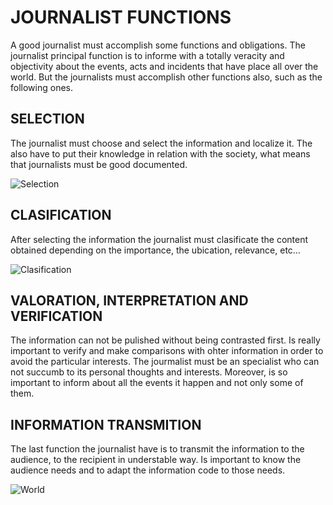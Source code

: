  
 # **JOURNALIST FUNCTIONS**

A good journalist must accomplish some functions and obligations. The journalist principal function is to informe with a totally veracity and objectivity about the events, acts and incidents that have place all over the world. But the journalists must accomplish other functions also, such as the following ones. 

## SELECTION

The journalist must choose and select the information and localize it. The also have to put their knowledge in relation with the society, what means that journalists must be good documented. 

![Selection](https://acrisure.com/wp-content/uploads/2016/05/Information-security-officers-and-risk-managers-can-work-together-to-select-and-customize-cyber-insurance-policies-_2120_40124086_0_14128124_500.jpg)

## CLASIFICATION 

After selecting the information the journalist must clasificate the content obtained depending on the importance, the ubication, relevance, etc…

![Clasification](https://www.certsi.es/sites/default/files/styles/recuadro_original/public/contenidos/blog/portada_4.png?itok=1pyQK10K)

## VALORATION, INTERPRETATION AND VERIFICATION

The information can not be pulished without being contrasted first. Is really important to verify and make comparisons with ohter information in order to avoid the particular interests. The jourmalist must be an specialist who can not succumb to its personal thoughts and interests. Moreover, is so important to inform about all the events it happen and not only some of them.

## INFORMATION TRANSMITION

The last function the journalist have is to transmit the information to the audience, to the recipient in understable way. Is important to know the audience needs and to adapt the information code to those needs.

![World](https://www.ucas.com/ucas/after-gcses/find-career-ideas/explore-jobs/job-profile/magazine-journalist)

